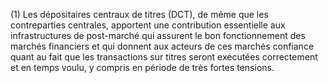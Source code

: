 (1) Les dépositaires centraux de titres (DCT), de même que les contreparties centrales, apportent une contribution essentielle aux infrastructures de post-marché qui assurent le bon fonctionnement des marchés financiers et qui donnent aux acteurs de ces marchés confiance quant au fait que les transactions sur titres seront exécutées correctement et en temps voulu, y compris en période de très fortes tensions.